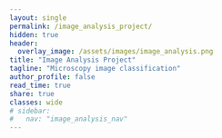 ```yaml
---
layout: single
permalink: /image_analysis_project/
hidden: true
header:
  overlay_image: /assets/images/image_analysis.png
title: "Image Analysis Project"
tagline: "Microscopy image classification"
author_profile: false
read_time: true
share: true
classes: wide
# sidebar:
#   nav: "image_analysis_nav"
---
```

